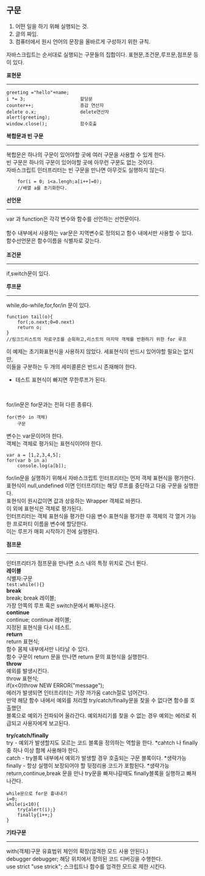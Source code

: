 ## 구문 ##


1. 어떤 일을 하기 위해 실행되는 것.
2. 글의 짜임.
3. 컴퓨터에서 원시 언어의 문장을 올바르게 구성하기 위한 규칙. 
 

자바스크립트는 순서대로 실행되는 구문들의 집합이다.
표현문,조건문,루프문,점프문 등이 있다.

**표현문**
<br>



----------
    greeting ="hello"+name;  
	i *= 3;                    할당문
	counter++;                 증감 연산자
	delete o.x;                delete연산자
	alert(greeting);       
	window.close();            함수호출
   
**복합문과 빈 구문**
<br>

----------
복합문은 하나의 구문이 있어야할 곳에 여러 구문을 사용할 수 있게 한다.<br>
빈 구문은 하나의 구문이 있어야할 곳에 아무런 구문도 없는 것이다.<br>
자바스크립트 인터프리터는 빈 구문을 만나면 아무것도 실행하지 않는다.
        
    	for(i = 0; i<a.lengh;a[i++]=0);
		//배열 a를 초기화한다.

**선언문**

----------

var 과 function은 각각 변수와 함수를 선언하는 선언문이다.
<br><br>
함수 내부에서 사용하는 var문은 지역변수로 정의되고 함수 내에서만 사용할 수 있다.
<br>
함수선언문은 함수이름을 식별자로 갖는다.
<br><br>
**조건문**

----------
if,switch문이 있다.

**루프문**

----------
while,do-while,for,for/in 문이 있다.

    function tail(o){
		for(;o.next;0=0.next)
		return o;
	}
	//링크드리스트의 자료구조를 순회하고,리스트의 마지막 객체를 반환하기 위한 for 루프

	
이 예제는 초기화표현식을 사용하지 않았다. 세표현식이 반드시 있어야할 필요는 없지만,
<br>
이들을 구분하는 두 개의 세미콜론은 반드시 존재해야 한다.
<br>


- 테스트 표현식이 빠지면 무한루프가 된다.
<br>

for/in문은 for문과는 전혀 다른 종류다.

    for(변수 in 객체)
		구문

변수는 var문이어야 한다.<br>
객체는 객체로 평가되는 표현식이어야 한다.



	
	var a = [1,2,3,4,5];
	for(var b in a)
		console.log(a[b]);
	
for/in문을 실행하기 위해서 자바스크립트 인터프리터는 먼저 객체 표현식을
평가한다.
<br>
표현식이 null,undefined 이면 인터프리터는 해당 루프를 중단하고 다음 구문을 실행한다.
<br>
표현식이 원시값이면 값과 상응하는 Wrapper 객체로 바뀐다.
<br>
이 외에 표현식은 객체로 평가된다.
<br>
인터프리터는 객체 표현식을 평가한 다음 변수 표현식을 평가한 후 객체의 각 열거
가능한 프로퍼티 이름을 변수에 할당한다. <br>이는 루프가 매회 시작하기 전에 실행된다.



**점프문**

----------

인터프리터가 점프문을 만나면 소스 내의 특정 위치로 건너 뛴다.<br>
**레이블**<br>
식별자:구문<br>
	`test:while(){}`
<br>
**break** <br>
break; break 레이블;
<br>
가장 안쪽의 루프 혹은 switch문에서 빠져나온다.
<br>**continue** <br>
continue; continue 레이블;<br>
지정된 표현식을 다시 테스트.
<br>
**return**
<br>
return 표현식;<br>
함수 몸체 내부에서만 나타날 수 있다.<br>
함수 구문이 return 문을 만나면 return 문의 표현식을 실행한다.<br>
**throw**
<br>
예외를 발생시킨다.<br>
throw 표현식;
<br>
    if(x<0)throw NEW ERROR("message");
<br>
에러가 발생되면 인터프리터는 가장 까가움 catch절로 넘어간다.
<br>
만약 해당 함수 내에서 예외를 처리할 try/catch/finally문을 찾을 수 없다면 함수를 호출했던
<br>블록으로 예외가 전파되어 올라간다. 예외처리기를 찾을 수 없는 경우 예외는 에러로 취급되고 사용자에게 보고된다.
<br>

**try/catch/finally**  
try - 예외가 발생할지도 모르는 코드 블록을 정의하는 역할을 한다. *cahtch 나 finally 중 하나 이상 함께 사용해야 한다.<br>
catch - try블록 내부에서 예외가 발생할 경우 호출되는 구문 블록이다. *생략가능<br>
finally - 항상 실행이 보장되어야 할 뒷정리용 코드가 포함된다. *생략가능<br>return,continue,break 문을 만나 try문을 빠져나갈때도
finally블록을 실행하고 빠져나간다.

    while문으로 for문 흉내내기
	i=0;
	while(i<10){
		try{alert(i);}
		finally{i++;}
	}



**기타구문**

----------
with(객체)구문 유효범위 체인의 확장(엄격한 모드 사용 안된다.)
<br>
debugger debugger; 해당 위치에서 정의된 코드 디버깅을 수행한다.
<br>
use strict "use strick"; 스크립트나 함수를 엄격한 모드로 제한 시킨다.
<br>